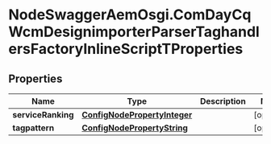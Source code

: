 # NodeSwaggerAemOsgi.ComDayCqWcmDesignimporterParserTaghandlersFactoryInlineScriptTProperties

## Properties

Name | Type | Description | Notes
------------ | ------------- | ------------- | -------------
**serviceRanking** | [**ConfigNodePropertyInteger**](ConfigNodePropertyInteger.md) |  | [optional] 
**tagpattern** | [**ConfigNodePropertyString**](ConfigNodePropertyString.md) |  | [optional] 


